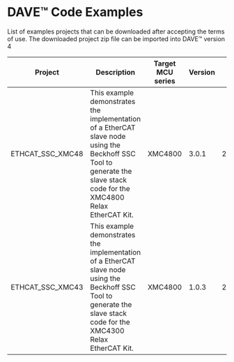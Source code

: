 # DAVE™ Code Examples
List of examples projects that can be downloaded after accepting the terms of use. The downloaded project zip file can be imported into DAVE™ version 4


| Project      | Description               | Target MCU series         |Version|Last update| Code example |
|------------|------------------------|---------------------|--|-|--|
|ETHCAT_SSC_XMC48 | This example demonstrates the implementation of a EtherCAT slave node using the Beckhoff SSC Tool to generate the slave stack code for the XMC4800 Relax EtherCAT Kit. | XMC4800 |3.0.1|21.02.2025| [Click here](https://www.infineon.com/cms/dgdl/Infineon-ETHCAT_SSC_XMC48-SimulationModels-v01_00-EN.zip?fileId=8ac78c8c93dda25b019528e1a48b3ea9) |
|ETHCAT_SSC_XMC43| This example demonstrates the implementation of a EtherCAT slave node using the Beckhoff SSC Tool to generate the slave stack code for the XMC4300 Relax EtherCAT Kit.| XMC4800 |1.0.3|21.02.2025| [Click here](https://www.infineon.com/cms/dgdl/Infineon-ETHCAT_SSC_XMC43-SimulationModels-v01_00-EN.zip?fileId=8ac78c8c93dda25b019528e1acae3eac) |


